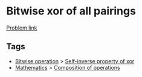 # Bitwise xor of all pairings

[Problem link](https://leetcode.com/problems/bitwise-xor-of-all-pairings/)

## Tags

* [Bitwise operation](/README.md#Bitwise_operation) > [Self-inverse property of xor](/README.md#Bitwise_operation-Self_inverse_property_of_xor)
* [Mathematics](/README.md#Mathematics) > [Composition of operations](/README.md#Mathematics-Composition_of_operations)

